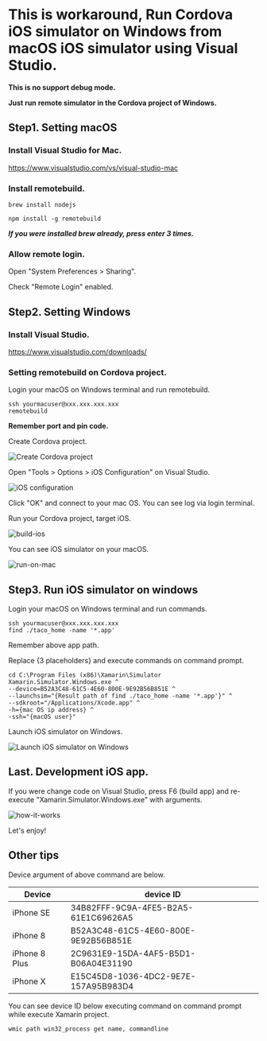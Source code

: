 # This is workaround, Run Cordova iOS simulator on Windows from macOS iOS simulator using Visual Studio.

**This is no support debug mode.**

**Just run remote simulator in the Cordova project of Windows.**

## Step1. Setting macOS

### Install Visual Studio for Mac.

https://www.visualstudio.com/vs/visual-studio-mac

### Install remotebuild.

```
brew install nodejs
```

```
npm install -g remotebuild
```
***If you were installed brew already, press enter 3 times.***

### Allow remote login.

Open "System Preferences > Sharing".

Check "Remote Login" enabled.

## Step2. Setting Windows

### Install Visual Studio.

https://www.visualstudio.com/downloads/

### Setting remotebuild on Cordova project.

Login your macOS on Windows terminal and run remotebuild.

```
ssh yourmacuser@xxx.xxx.xxx.xxx
remotebuild
```

**Remember port and pin code.**

Create Cordova project.

![Create Cordova project](create-cordova-project.PNG)

Open "Tools > Options > iOS Configuration" on Visual Studio.

![iOS configuration](ios-configuration.PNG)

Click "OK" and connect to your mac OS. You can see log via login terminal.

Run your Cordova project, target iOS.

![build-ios](build-ios.PNG)

You can see iOS simulator on your macOS.

![run-on-mac](run-simulator-on-mac.PNG)

## Step3. Run iOS simulator on windows

Login your macOS on Windows terminal and run commands.

```
ssh yourmacuser@xxx.xxx.xxx.xxx
find ./taco_home -name '*.app'
```

Remember above app path.

Replace {3 placeholders} and execute commands on command prompt.

```
cd C:\Program Files (x86)\Xamarin\Simulator
Xamarin.Simulator.Windows.exe ^
--device=B52A3C48-61C5-4E60-800E-9E92B56B851E ^
--launchsim="{Result path of find ./taco_home -name '*.app'}" ^
--sdkroot="/Applications/Xcode.app" ^
-h={mac OS ip address} ^
-ssh="{macOS user}"
```

Launch iOS simulator on Windows.

![Launch iOS simulator on Windows](run-simulator-on-windows.PNG)

## Last. Development iOS app.

If you were change code on Visual Studio, press F6 (build app) and re-execute "Xamarin.Simulator.Windows.exe" with arguments.

![how-it-works](how-it-works.PNG)

Let's enjoy!

## Other tips

Device argument of above command are below.

|  Device  |  device ID  |
| ---- | ---- |
|  iPhone SE  |  34B82FFF-9C9A-4FE5-B2A5-61E1C69626A5  |
|  iPhone 8  |  B52A3C48-61C5-4E60-800E-9E92B56B851E  |
|  iPhone 8 Plus  |  2C9631E9-15DA-4AF5-B5D1-B06A04E31190  |
|  iPhone X  |  E15C45D8-1036-4DC2-9E7E-157A95B983D4  |

You can see device ID below executing command on command prompt while execute Xamarin project.

```
wmic path win32_process get name, commandline
```
